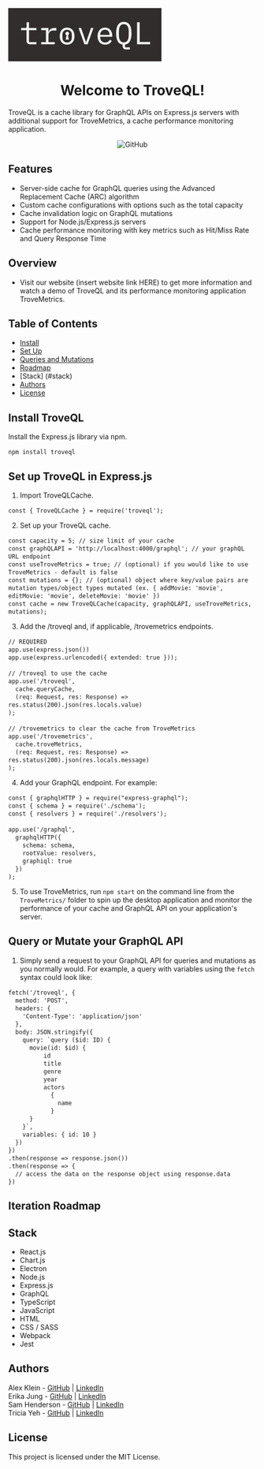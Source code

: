 <img src='/assets/TroveQL-black.svg'>
<h1 align="center">Welcome to TroveQL!</h1>
<p>TroveQL is a cache library for GraphQL APIs on Express.js servers with additional support for TroveMetrics, a cache performance monitoring application.</p>
<p align="center">
  <img alt="GitHub" src="https://img.shields.io/github/license/oslabs-beta/troveql">
</p>

## Features
- Server-side cache for GraphQL queries using the Advanced Replacement Cache (ARC) algorithm
- Custom cache configurations with options such as the total capacity
- Cache invalidation logic on GraphQL mutations
- Support for Node.js/Express.js servers
- Cache performance monitoring with key metrics such as Hit/Miss Rate and Query Response Time

## Overview
- Visit our website (insert website link HERE) to get more information and watch a demo of TroveQL and its performance monitoring application TroveMetrics.

## Table of Contents
- [Install](#install-troveql)
- [Set Up](#set-up-troveql-in-express.js)
- [Queries and Mutations](#query-or-mutate-your-graphQL-API)
- [Roadmap](#iteration-roadmap)
- [Stack] (#stack)
- [Authors](#authors)
- [License](#license)

## Install TroveQL
Install the Express.js library via npm.

```
npm install troveql
```

## Set up TroveQL in Express.js
1. Import TroveQLCache.
```
const { TroveQLCache } = require('troveql');
```

2. Set up your TroveQL cache.
```
const capacity = 5; // size limit of your cache
const graphQLAPI = 'http://localhost:4000/graphql'; // your graphQL URL endpoint
const useTroveMetrics = true; // (optional) if you would like to use TroveMetrics - default is false
const mutations = {}; // (optional) object where key/value pairs are mutation types/object types mutated (ex. { addMovie: 'movie', editMovie: 'movie', deleteMovie: 'movie' })
const cache = new TroveQLCache(capacity, graphQLAPI, useTroveMetrics, mutations);
```

3. Add the /troveql and, if applicable, /trovemetrics endpoints.
```
// REQUIRED
app.use(express.json())
app.use(express.urlencoded({ extended: true }));

// /troveql to use the cache
app.use('/troveql', 
  cache.queryCache,
  (req: Request, res: Response) => res.status(200).json(res.locals.value)
);

// /trovemetrics to clear the cache from TroveMetrics
app.use('/trovemetrics', 
  cache.troveMetrics,
  (req: Request, res: Response) => res.status(200).json(res.locals.message)
);
```

4. Add your GraphQL endpoint. For example:
```
const { graphqlHTTP } = require("express-graphql");
const { schema } = require('./schema');
const { resolvers } = require('./resolvers');

app.use('/graphql', 
  graphqlHTTP({
    schema: schema, 
    rootValue: resolvers,
    graphiql: true
  })
);
```

5. To use TroveMetrics, run `npm start` on the command line from the `TroveMetrics/` folder to spin up the desktop application and monitor the performance of your cache and GraphQL API on your application's server.

## Query or Mutate your GraphQL API
1. Simply send a request to your GraphQL API for queries and mutations as you normally would. For example, a query with variables using the `fetch` syntax could look like:
```
fetch('/troveql', {
  method: 'POST',
  headers: { 
    'Content-Type': 'application/json' 
  },
  body: JSON.stringify({
    query: `query ($id: ID) {
      movie(id: $id) {
          id
          title
          genre
          year
          actors 
            {
              name
            }
      }
    }`,
    variables: { id: 10 }
  })
})
.then(response => response.json())
.then(response => {
  // access the data on the response object using response.data
})
```

## Iteration Roadmap

## Stack
- React.js
- Chart.js
- Electron
- Node.js
- Express.js
- GraphQL
- TypeScript
- JavaScript
- HTML
- CSS / SASS
- Webpack
- Jest

## Authors
Alex Klein - [GitHub](https://github.com/a-t-klein) | [LinkedIn](https://www.linkedin.com/in/alex-t-klein-183aa758/)
<br>
Erika Jung - [GitHub](https://github.com/erikahjung) | [LinkedIn](https://www.linkedin.com/in/erikahjung)
<br>
Sam Henderson - [GitHub](https://github.com/samhhenderson) | [LinkedIn](https://www.linkedin.com/in/samuel-h-henderson/)
<br>
Tricia Yeh - [GitHub](https://github.com/triciacorwin) | [LinkedIn](https://www.linkedin.com/in/tricia-yeh/)
<br>

## License
This project is licensed under the MIT License.